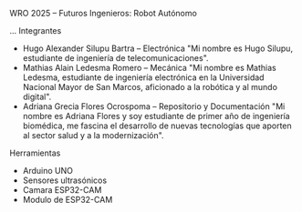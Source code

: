 WRO 2025 – Futuros Ingenieros: Robot Autónomo

...
Integrantes

- Hugo Alexander Silupu Bartra – Electrónica
"Mi nombre es Hugo Silupu, estudiante de ingeniería de telecomunicaciones". 
- Mathias Alain Ledesma Romero – Mecánica
"Mi nombre es Mathias Ledesma, estudiante de ingeniería electrónica en la Universidad Nacional Mayor de San Marcos, aficionado a la robótica y al mundo digital". 
- Adriana Grecia Flores Ocrospoma – Repositorio y Documentación 
"Mi nombre es Adriana Flores y soy estudiante de primer año de ingeniería biomédica, me fascina el desarrollo de nuevas tecnologías que aporten al sector salud y a la modernización". 

Herramientas

- Arduino UNO
- Sensores ultrasónicos
- Camara ESP32-CAM
- Modulo de ESP32-CAM
